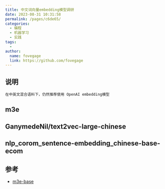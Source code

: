 ```yaml
---
title: 中文词向量embedding模型调研
date: 2023-08-31 10:31:58
permalink: /pages/c6de65/
categories:
  - 编程
  - 机器学习
  - 实践
tags:
  -
author:
  name: fovegage
  link: https://github.com/fovegage
---
```


## 说明

```
在中英文混合语料下，仍然推荐使用 OpenAI embedding模型
```

## m3e

## GanymedeNil/text2vec-large-chinese

## nlp_corom_sentence-embedding_chinese-base-ecom

## 参考

- [m3e-base](https://huggingface.co/moka-ai/m3e-base)